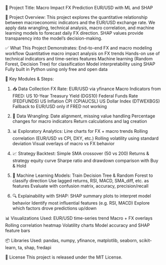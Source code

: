 🧠 Project Title: Macro Impact FX Prediction EUR/USD with ML and SHAP

🚀 Project Overview:
This project explores the quantitative relationship between macroeconomic indicators and the EUR/USD exchange rate. We apply data wrangling, technical analysis, macro correlation, and machine learning models to forecast daily FX direction. SHAP values provide transparency into the model’s decision-making.

✅ What This Project Demonstrates:
End-to-end FX and macro modeling workflow
Quantitative macro impact analysis on FX trends
Hands-on use of technical indicators and time-series features
Machine learning (Random Forest, Decision Tree) for classification
Model interpretability using SHAP
Fully built in Python using only free and open data

🧱 Key Modules & Steps:
1. 📥 Data Collection
FX Rate: EUR/USD via yfinance
Macro Indicators from FRED:
US 10-Year Treasury Yield (DGS10)
Federal Funds Rate (FEDFUNDS)
US Inflation CPI (CPIAUCSL)
US Dollar Index (DTWEXBGS)
Fallback to EUR/USD only if FRED not working

2. 🧹 Data Wrangling:
Date alignment, missing value handling
Percentage changes for macro indicators
Return calculations and lag creation

3. 📊 Exploratory Analytics:
Line charts for FX + macro trends
Rolling correlation (EUR/USD vs CPI, DXY, etc.)
Rolling volatility using standard deviation
Visual overlays of macro vs FX behavior

4. 📈 Strategy Backtest:
Simple SMA crossover (50 vs 200)
Returns & strategy equity curve
Sharpe ratio and drawdown comparison with Buy & Hold

5. 🤖 Machine Learning Models:
Train Decision Tree & Random Forest to classify direction
Use lagged returns, RSI, MACD, SMA_diff, etc. as features
Evaluate with confusion matrix, accuracy, precision/recall

6. 🔍 Explainability with SHAP:
SHAP summary plots to interpret model behavior
Identify most influential features (e.g. RSI, MACD)
Explore which factors drove predictions up/down

📊 Visualizations Used:
EUR/USD time-series trend
Macro + FX overlays
Rolling correlation heatmap
Volatility charts
Model accuracy and SHAP feature bars

📦 Libraries Used:
pandas, numpy, yfinance, matplotlib, seaborn, scikit-learn, ta, shap, fredapi

📃 License
This project is released under the MIT License.
